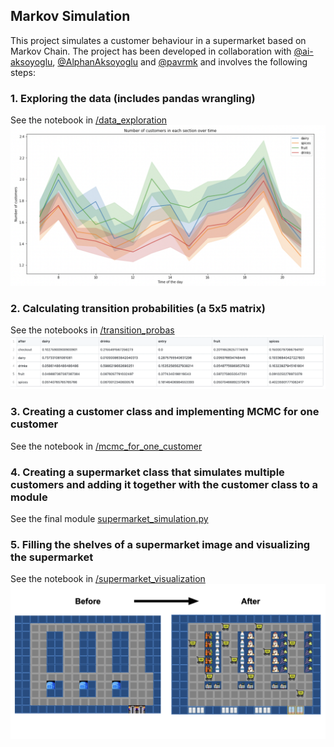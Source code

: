 ## Markov Simulation

This project simulates a customer behaviour in a supermarket based on Markov Chain. The project has been developed in collaboration with 
<a href="https://github.com/ai-aksoyoglu">@ai-aksoyoglu</a>, <a href="https://github.com/AlphanAksoyoglu">@AlphanAksoyoglu</a> and <a href="https://github.com/pavrmk">@pavrmk</a> and involves the following steps:

### 1. Exploring the data (includes pandas wrangling)
See the notebook in [/data_exploration](https://github.com/lenaromanenko/markov_simulation/tree/main/data_exploration) 
<img src="https://github.com/lenaromanenko/markov_simulation/blob/main/images/readme_file_images/customer_number_over_time.png" />

### 2. Calculating transition probabilities (a 5x5 matrix)
See the notebooks in [/transition_probas](https://github.com/lenaromanenko/markov_simulation/tree/main/transition_probas) 
<img src= "https://github.com/lenaromanenko/markov_simulation/blob/main/images/readme_file_images/weekly_markov_matrix.png"/>
### 3. Creating a customer class and implementing MCMC for one customer
See the notebook in [/mcmc_for_one_customer](https://github.com/lenaromanenko/markov_simulation/tree/main/mcmc_for_one_customer)
### 4. Creating a supermarket class that simulates multiple customers and adding it together with the customer class to a module
See the final module [supermarket_simulation.py](https://github.com/lenaromanenko/markov_simulation/blob/main/supermarket_simulation.py) 
### 5. Filling the shelves of a supermarket image and visualizing the supermarket
See the notebook in [/supermarket_visualization](https://github.com/lenaromanenko/markov_simulation/tree/main/supermarket_visualization)
<img src= "https://github.com/lenaromanenko/markov_simulation/blob/main/images/readme_file_images/supermarket_before_after.png"/>
